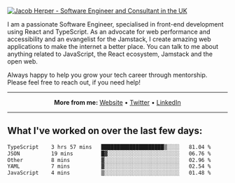 [![Jacob Herper - Software Engineer and Consultant in the UK](https://res.cloudinary.com/jacobherper/image/upload/v1641506277/gh-image.png)](https://jacobherper.com/)

I am a passionate Software Engineer, specialised in front-end development using React and TypeScript. As an advocate for web performance and accessibility and an evangelist for the Jamstack, I create amazing web applications to make the internet a better place. You can talk to me about anything related to JavaScript, the React ecosystem, Jamstack and the open web.

Always happy to help you grow your tech career through mentorship. Please feel free to reach out, if you need help!

---

<p align="center">
  <strong>More from me:</strong> 
  <a href="https://jacobherper.com/">Website</a> •
  <a href="https://twitter.com/intent/follow?screen_name=jakeherp&tw_p=followbutton">Twitter</a> •
  <a href="https://www.linkedin.com/in/jacobherper/">LinkedIn</a>
</p>

---

## What I've worked on over the last few days:

<!--START_SECTION:waka-->

```txt
TypeScript    3 hrs 57 mins   ████████████████████▒░░░░   81.04 %
JSON          19 mins         █▓░░░░░░░░░░░░░░░░░░░░░░░   06.76 %
Other         8 mins          ▓░░░░░░░░░░░░░░░░░░░░░░░░   02.96 %
YAML          7 mins          ▓░░░░░░░░░░░░░░░░░░░░░░░░   02.54 %
JavaScript    4 mins          ▒░░░░░░░░░░░░░░░░░░░░░░░░   01.48 %
```

<!--END_SECTION:waka-->
